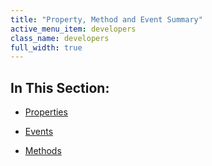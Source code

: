 ```yaml
---
title: "Property, Method and Event Summary"
active_menu_item: developers
class_name: developers
full_width: true
---
```



## In This Section:

 - [Properties](calendarproperties.htm)

 - [Events](calendarevents.htm)

 - [Methods](calendarmethods.htm)


